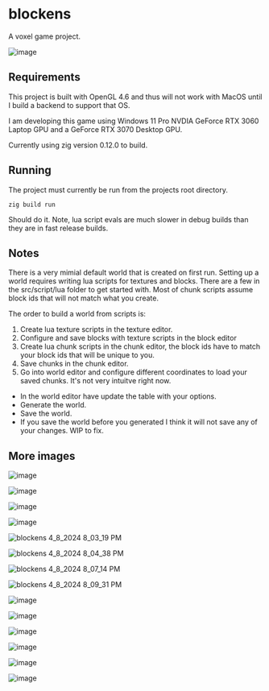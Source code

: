 # blockens
 A voxel game project.

![image](https://github.com/btipling/blockens/assets/249641/710dea7c-21ed-4764-8c78-06cee476c957)

 ## Requirements
 This project is built with OpenGL 4.6 and thus will not work with MacOS until I build a backend to support that OS.

 I am developing this game using Windows 11 Pro NVDIA GeForce RTX 3060 Laptop GPU and a GeForce RTX 3070 Desktop GPU. 

 Currently using zig version 0.12.0 to build.

## Running

The project must currently be run from the projects root directory.
```
zig build run
```
Should do it. Note, lua script evals are much slower in debug builds than they are in fast release builds.

 ## Notes

 There is a very mimial default world that is created on first run. Setting up a world requires writing lua scripts
 for textures and blocks. There are a few in the src/script/lua folder to get started with. Most of chunk scripts
 assume block ids that will not match what you create.

 The order to build a world from scripts is:
 1. Create lua texture scripts in the texture editor.
 2. Configure and save blocks with texture scripts in the block editor
 3. Create lua chunk scripts in the chunk editor, the block ids have to match your block ids that will be unique to you.
 4. Save chunks in the chunk editor.
 5. Go into world editor and configure different coordinates to load your saved chunks. It's not very intuitve right now.
  - In the world editor have update the table with your options.
  - Generate the world.
  - Save the world.
  - If you save the world before you generated I think it will not save any of your changes. WIP to fix.

## More images

![image](https://github.com/btipling/blockens/assets/249641/81551f52-028c-491e-a2b3-b026db088140)

![image](https://github.com/btipling/blockens/assets/249641/6ba459b6-9735-43f3-9ed3-305db5a5e538)

![image](https://github.com/btipling/blockens/assets/249641/65dbc3b1-5fe0-4cc7-9186-8444ccb6c862)

![image](https://github.com/btipling/blockens/assets/249641/dace9cd6-d44f-4ed1-950d-a950ca85ecd0)

![blockens 4_8_2024 8_03_19 PM](https://github.com/btipling/blockens/assets/249641/1dd3cfb9-0120-4280-92b3-dba13b013aca)

![blockens 4_8_2024 8_04_38 PM](https://github.com/btipling/blockens/assets/249641/eacefa1a-93d1-4232-b869-b227271332fb)

![blockens 4_8_2024 8_07_14 PM](https://github.com/btipling/blockens/assets/249641/8b358a95-3b8a-4f3c-b919-f4a215a758e7)

![blockens 4_8_2024 8_09_31 PM](https://github.com/btipling/blockens/assets/249641/4bcde1ad-e598-46e6-bd3a-2bafbf839dc5)

![image](https://github.com/btipling/blockens/assets/249641/dd6cb670-548b-44fc-b7c0-b681e9a8376c)

![image](https://github.com/btipling/blockens/assets/249641/74770b22-e036-451f-b768-14040bd08976)

![image](https://github.com/btipling/blockens/assets/249641/4c710c3e-051a-4e39-8e6f-503817c56045)

![image](https://github.com/btipling/blockens/assets/249641/9819303a-7cb0-43d5-8f6f-8dba0f9484ce)

![image](https://github.com/btipling/blockens/assets/249641/6f0d042f-f6a0-4320-8a4a-429dc892967e)

![image](https://github.com/btipling/blockens/assets/249641/868a1585-2315-4e9d-a1a9-74192de6cf50)

